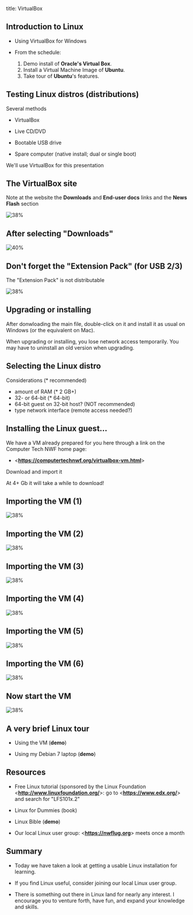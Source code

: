 title: VirtualBox   
<!-- insert-file headers.md -->

## Introduction to Linux

- Using VirtualBox for Windows

- From the schedule:

    1. Demo install of **Oracle's Virtual Box**.
    2. Install a Virtual Machine Image of **Ubuntu**.
    3. Take tour of **Ubuntu**'s features.

<!-- insert-file background.md -->

<!-- insert-file common-1.md -->

## Testing Linux distros (distributions)

Several methods

- VirtualBox

- Live CD/DVD

- Bootable USB drive

- Spare computer (native install; dual or single boot)

We'll use VirtualBox for this presentation

## The VirtualBox site

Note at the website the __Downloads__ and __End-user docs__ links and the __News Flash__ section

![38%](./pics/vbox-site.png)

## After selecting "Downloads"

![40%](./pics/vbox-dloads.png)

## Don't forget the "Extension Pack" (for USB 2/3)

The "Extension Pack" is not distributable

![38%](./pics/vbox-dloads-2.png)

## Upgrading or installing

After donwloading the main file, double-click on it and install it as
usual on Windows (or the equivalent on Mac).

When upgrading or installing, you lose network access temporarily.
You may have to uninstall an old version when upgrading.

## Selecting the Linux distro

Considerations (* recommended)

- amount of RAM (* 2 GB+)
- 32- or 64-bit (* 64-bit)
- 64-bit guest on 32-bit host? (NOT recommended)
- type network interface (remote access needed?)

## Installing the Linux guest...

We have a VM already prepared for you here through a link on the Computer Tech NWF home page:

- <**<https://computertechnwf.org/virtualbox-vm.html>**>

Download and import it

At 4+ Gb it will take a while to download!

## Importing the VM (1)

![38%](./pics/vbox-import-vm-1.png)

## Importing the VM (2)

![38%](./pics/vbox-import-vm-1.png)

## Importing the VM (3)

![38%](./pics/vbox-import-vm-file-selected.png)

## Importing the VM (4)

![38%](./pics/vbox-import-vm-progress.png)

## Importing the VM (5)

![38%](./pics/vbox-import-vm-complete.png)

## Importing the VM (6)

![38%](./pics/vbox-import-vm-settings.png)

## Now start the VM

![38%](./pics/vbox-21.png)

## A very brief Linux tour

- Using the VM (**demo**)

- Using my Debian 7 laptop (**demo**)


## Resources

- Free Linux tutorial (sponsored by the Linux Foundation
<**<http://www.linuxfoundation.org/>**>: go to
<**<https://www.edx.org/>**> and search for "LFS101x.2"

- Linux for Dummies (book)

- Linux Bible (**demo**)

- Our local Linux user group: <**<https://nwflug.org>**> meets once a month

## Summary

- Today we have taken a look at getting a usable Linux installation
  for learning.

- If you find Linux useful, consider joining our local Linux user group.

- There is something out there in Linux land for nearly any interest.
  I encourage you to venture forth, have fun, and expand your
  knowledge and skills.

<!-- insert-file closer-help.md -->
